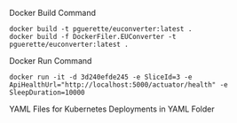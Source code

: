 ﻿Docker Build Command
```
docker build -t pguerette/euconverter:latest .
docker build -f DockerFiler.EUConverter -t pguerette/euconverter:latest .
```

Docker Run Command
```
docker run -it -d 3d240efde245 -e SliceId=3 -e ApiHealthUrl="http://localhost:5000/actuator/health" -e SleepDuration=10000
```
YAML Files for Kubernetes Deployments in YAML Folder